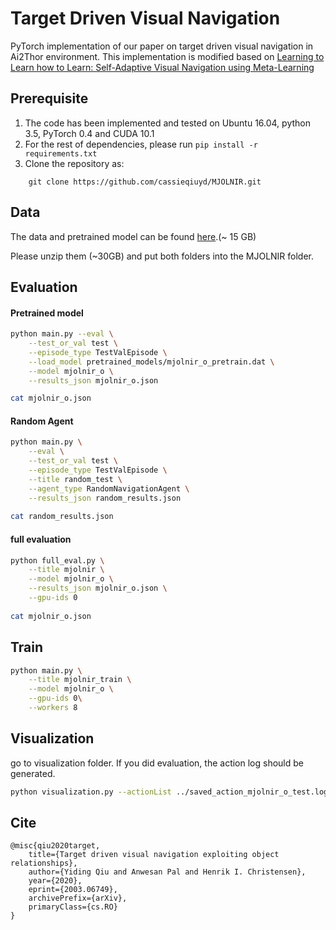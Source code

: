 # Target Driven Visual Navigation

PyTorch implementation of our paper on target driven visual navigation in Ai2Thor environment. This implementation is modified based on [Learning to Learn how to Learn: Self-Adaptive Visual Navigation using Meta-Learning](https://github.com/allenai/savn)


## Prerequisite

1. The code has been implemented and tested on Ubuntu 16.04, python 3.5, PyTorch 0.4 and CUDA 10.1
2. For the rest of dependencies, please run `pip install -r requirements.txt`
3. Clone the repository as:
```
    git clone https://github.com/cassieqiuyd/MJOLNIR.git
```

## Data

The data and pretrained model can be found [here](https://drive.google.com/drive/folders/1i6V_t6TqaTpUdUFpOJT3y3KraJjak-sa?usp=sharing).(~ 15 GB)

Please unzip them (~30GB) and put both folders into the MJOLNIR folder.

## Evaluation

#### Pretrained model
```bash
python main.py --eval \
    --test_or_val test \
    --episode_type TestValEpisode \
    --load_model pretrained_models/mjolnir_o_pretrain.dat \
    --model mjolnir_o \
    --results_json mjolnir_o.json

cat mjolnir_o.json 
```

####  Random Agent
```bash
python main.py \
    --eval \
    --test_or_val test \
    --episode_type TestValEpisode \
    --title random_test \
    --agent_type RandomNavigationAgent \
    --results_json random_results.json
    
cat random_results.json
```

#### full evaluation
```bash
python full_eval.py \
    --title mjolnir \
    --model mjolnir_o \
    --results_json mjolnir_o.json \
    --gpu-ids 0
    
cat mjolnir_o.json
```

## Train

```bash
python main.py \
    --title mjolnir_train \
    --model mjolnir_o \
    --gpu-ids 0\
    --workers 8
```

## Visualization

go to visualization folder. If you did evaluation, the action log should be generated. 

```bash
python visualization.py --actionList ../saved_action_mjolnir_o_test.log
```


## Cite

```
@misc{qiu2020target,
    title={Target driven visual navigation exploiting object relationships},
    author={Yiding Qiu and Anwesan Pal and Henrik I. Christensen},
    year={2020},
    eprint={2003.06749},
    archivePrefix={arXiv},
    primaryClass={cs.RO}
}
```
